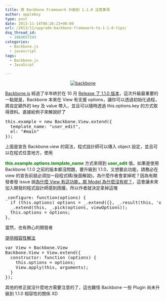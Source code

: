 ```yaml
---
title: 將 Backbone Framework 升級到 1.1.0 注意事項
author: appleboy
type: post
date: 2013-11-14T06:26:23+00:00
url: /2013/11/upgrade-backbone-framework-to-1-1-0-tips/
dsq_thread_id:
  - 1964657243
categories:
  - Backbone.js
  - javascript
tags:
  - Backbone.js
  - JavaScrpt

---
```

<div style="margin:0 auto; text-align:center">
  <a href="https://www.flickr.com/photos/appleboy/7059615321/" title="backbone by appleboy46, on Flickr"><img src="https://i1.wp.com/farm6.staticflickr.com/5338/7059615321_097833dea8.jpg?resize=451%2C80&#038;ssl=1" alt="backbone" data-recalc-dims="1" /></a>
</div>

<a href="http://backbonejs.org/" target="_blank">Backbone.js</a> 經過了半年終於在 10 月 [Release 了 1.1.0 版本][1]，這次升級最重要的一點就是，Backbone 本來在 View 有支援 options，讓你可以透過初始化過程，將自定額外的 key 及 value 帶入，並且可以隨時透過 this.options.key 的方式取得資料。直接給例子來解說好了 

<pre class="brush: jscript; title: ; notranslate" title="">this.example = new Backbone.View.extend({
  template_name: "user_edit",
  el: "#main"
});</pre> 上面是宣告 Backbone.view 的寫法，程式設計師可以傳入 object 設定，並且可以在程式任意地方，使用 

**<span style="color:green">this.example.options.template_name</span>** 方式來得到 **<span style="color:green">user_edit</span>** 值，如果是使用 Backbone 1.1.0 之前的版本都沒問題，要升級到 1.1.0，又想要此功能，請務必在 view 的宣告前就必須加一段程式碼(後面解說)。為什麼作者會拿掉呢？因為有開發者發 issue 說<a href="https://github.com/jashkenas/backbone/issues/2458" target="_blank">為什麼 View 有這功能，那 Model 為什麼沒有呢？</a>，這會讓未來加入開發的程式設計師感到困擾，所以作者就決定拿掉這塊 <!--more-->

<pre class="brush: jscript; title: ; notranslate" title="">_configure: function(options) {
  if (this.options) options = _.extend({}, _.result(this, 'options'), options);
  _.extend(this, _.pick(options, viewOptions));
  this.options = options;
},</pre> 當然，也有熱心的開發者

<a href="https://github.com/jashkenas/backbone/issues/2458#issuecomment-26162608" target="_blank">提供相容性解法</a> 

<pre class="brush: jscript; title: ; notranslate" title="">var View = Backbone.View
Backbone.View = View.extend({
  constructor: function (options) {
    this.options = options;
    View.apply(this, arguments);
  }
});</pre> 其他的修正就沒什麼地方需要注意的了，這也難怪 Backbone 一些 Plugin 尚未升級到 1.1.0 相容性的關係 XD

 [1]: http://backbonejs.org/#changelog